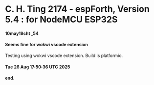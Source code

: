 # C. H. Ting 2174 - espForth, Version 5.4 : for NodeMCU ESP32S
#### 10may19cht  _54                           
#### Seems fine for wokwi vscode extension

Testing using wokwi vscode extension.  Build is platformio.

#### Tue 26 Aug 17:50:36 UTC 2025
#### end.
